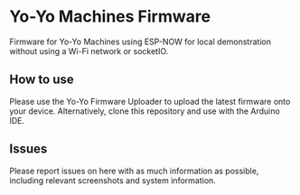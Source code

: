 # Yo-Yo Machines Firmware

Firmware for Yo-Yo Machines using ESP-NOW for local demonstration without using a Wi-Fi network or socketIO.

## How to use

Please use the Yo-Yo Firmware Uploader to upload the latest firmware onto your device. Alternatively, clone this repository and use with the Arduino IDE.

## Issues

Please report issues on here with as much information as possible, including relevant screenshots and system information.
